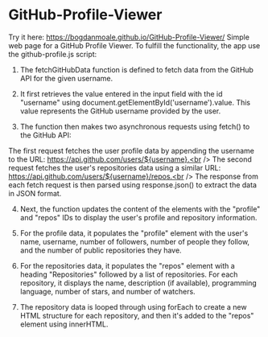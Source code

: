 # GitHub-Profile-Viewer
Try it here: https://bogdanmoale.github.io/GitHub-Profile-Viewer/
Simple web page for a GitHub Profile Viewer. To fulfill the functionality, the app use the github-profile.js script:

1. The fetchGitHubData function is defined to fetch data from the GitHub API for the given username.

2. It first retrieves the value entered in the input field with the id "username" using document.getElementById('username').value. This value represents the GitHub username provided by the user.

3. The function then makes two asynchronous requests using fetch() to the GitHub API:<br />

The first request fetches the user profile data by appending the username to the URL: https://api.github.com/users/${username}.<br />
The second request fetches the user's repositories data using a similar URL: https://api.github.com/users/${username}/repos.<br />
The response from each fetch request is then parsed using response.json() to extract the data in JSON format.<br />

4. Next, the function updates the content of the elements with the "profile" and "repos" IDs to display the user's profile and repository information.

5. For the profile data, it populates the "profile" element with the user's name, username, number of followers, number of people they follow, and the number of public repositories they have.

6. For the repositories data, it populates the "repos" element with a heading "Repositories" followed by a list of repositories. For each repository, it displays the name, description (if available), programming language, number of stars, and number of watchers.

8. The repository data is looped through using forEach to create a new HTML structure for each repository, and then it's added to the "repos" element using innerHTML.

